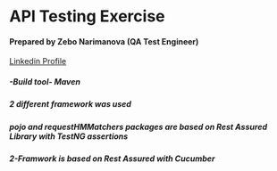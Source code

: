 # API Testing Exercise

#### Prepared by Zebo Narimanova (QA Test Engineer)
[Linkedin Profile](https://www.linkedin.com/in/zebonarimanova/)

##### -Build tool- Maven
##### 2 different framework was used
##### pojo and requestHMMatchers packages are based on Rest Assured Library with TestNG assertions

##### 2-Framwork is based on Rest Assured with Cucumber
